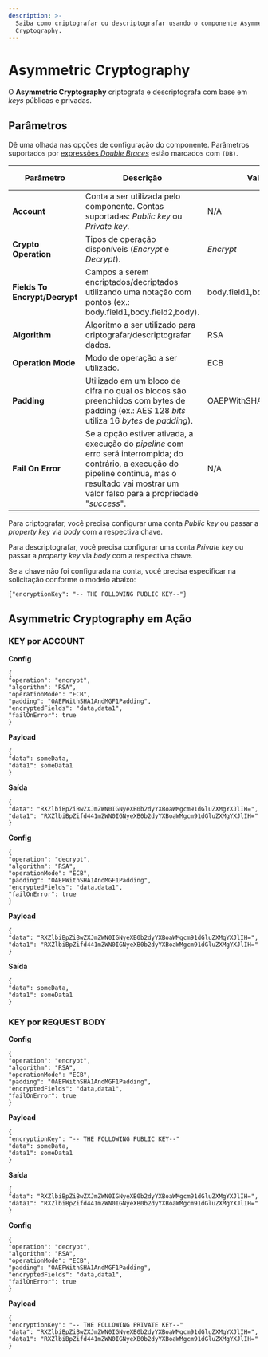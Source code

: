 ```yaml
---
description: >-
  Saiba como criptografar ou descriptografar usando o componente Asymmetric
  Cryptography.
---
```


# Asymmetric Cryptography

O **Asymmetric Cryptography** criptografa e descriptografa com base em _keys_ públicas e privadas.

## Parâmetros

Dê uma olhada nas opções de configuração do componente. Parâmetros suportados por [expressões _Double Braces_](https://docs.digibee.com/documentation/v/pt-br/build/double-braces) estão marcados com `(DB)`.

<table data-full-width="true"><thead><tr><th width="183">Parâmetro</th><th width="355">Descrição</th><th width="119.75">Valor padrão</th><th>Tipo de dado</th></tr></thead><tbody><tr><td><strong>Account</strong></td><td>Conta a ser utilizada pelo componente. Contas suportadas: <em>Public key</em> ou <em>Private key</em>.</td><td>N/A</td><td><em>String</em></td></tr><tr><td><strong>Crypto Operation</strong></td><td>Tipos de operação disponíveis (<em>Encrypt</em> e <em>Decrypt</em>).</td><td><em>Encrypt</em></td><td><em>String</em></td></tr><tr><td><strong>Fields To Encrypt/Decrypt</strong></td><td>Campos a serem encriptados/decriptados utilizando uma notação com pontos (ex.: body.field1,body.field2,body).</td><td>body.field1,body.field2</td><td><em>String</em></td></tr><tr><td><strong>Algorithm</strong></td><td>Algoritmo a ser utilizado para criptografar/descriptografar dados.</td><td>RSA</td><td><em>String</em></td></tr><tr><td><strong>Operation Mode</strong></td><td>Modo de operação a ser utilizado.</td><td>ECB</td><td><em>String</em></td></tr><tr><td><strong>Padding</strong></td><td>Utilizado em um bloco de cifra no qual os blocos são preenchidos com bytes de padding (ex.: AES 128 <em>bits</em> utiliza 16 <em>bytes</em> de <em>padding</em>).</td><td>OAEPWithSHA1AndMGF1Padding</td><td><em>String</em></td></tr><tr><td><strong>Fail On Error</strong></td><td>Se a opção estiver ativada, a execução do <em>pipeline</em> com erro será interrompida; do contrário, a execução do pipeline continua, mas o resultado vai mostrar um valor falso para a propriedade "<em>success</em>".</td><td>N/A</td><td>Booleano</td></tr></tbody></table>

Para criptografar, você precisa configurar uma conta _Public key_ ou passar a _property key_ via _body_ com a respectiva chave.

Para descriptografar, você precisa configurar uma conta _Private key_ ou passar a _property key_ via _body_ com a respectiva chave.

Se a chave não foi configurada na conta, você precisa especificar na solicitação conforme o modelo abaixo:

```
{"encryptionKey": "-- THE FOLLOWING PUBLIC KEY--"}
```

## Asymmetric Cryptography em Ação <a href="#asymmetric-cryptography-em-ao" id="asymmetric-cryptography-em-ao"></a>

### KEY por ACCOUNT <a href="#key-por-account" id="key-por-account"></a>

**Config**

```
{
"operation": "encrypt",
"algorithm": "RSA",
"operationMode": "ECB",
"padding": "OAEPWithSHA1AndMGF1Padding",
"encryptedFields": "data,data1",
"failOnError": true
}
```

**Payload**

```
{
"data": someData,
"data1": someData1
}
```

**Saída**

```
{
"data": "RXZlbiBpZiBwZXJmZWN0IGNyeXB0b2dyYXBoaWMgcm91dGluZXMgYXJlIH=",
"data1": "RXZlbiBpZifd441mZWN0IGNyeXB0b2dyYXBoaWMgcm91dGluZXMgYXJlIH="
}
```

**Config**

```
{
"operation": "decrypt",
"algorithm": "RSA",
"operationMode": "ECB",
"padding": "OAEPWithSHA1AndMGF1Padding",
"encryptedFields": "data,data1",
"failOnError": true
}
```

**Payload**

```
{
"data": "RXZlbiBpZiBwZXJmZWN0IGNyeXB0b2dyYXBoaWMgcm91dGluZXMgYXJlIH=",
"data1": "RXZlbiBpZifd441mZWN0IGNyeXB0b2dyYXBoaWMgcm91dGluZXMgYXJlIH="
}
```

**Saída**

```
{
"data": someData,
"data1": someData1
}
```

### KEY por REQUEST BODY <a href="#key-por-request-body" id="key-por-request-body"></a>

**Config**

```
{
"operation": "encrypt",
"algorithm": "RSA",
"operationMode": "ECB",
"padding": "OAEPWithSHA1AndMGF1Padding",
"encryptedFields": "data,data1",
"failOnError": true
}
```

**Payload**

```
{
"encryptionKey": "-- THE FOLLOWING PUBLIC KEY--"
"data": someData,
"data1": someData1
}
```

**Saída**

```
{
"data": "RXZlbiBpZiBwZXJmZWN0IGNyeXB0b2dyYXBoaWMgcm91dGluZXMgYXJlIH=",
"data1": "RXZlbiBpZifd441mZWN0IGNyeXB0b2dyYXBoaWMgcm91dGluZXMgYXJlIH="
}
```

**Config**

```
{
"operation": "decrypt",
"algorithm": "RSA",
"operationMode": "ECB",
"padding": "OAEPWithSHA1AndMGF1Padding",
"encryptedFields": "data,data1",
"failOnError": true
}
```

**Payload**

```
{
"encryptionKey": "-- THE FOLLOWING PRIVATE KEY--"
"data": "RXZlbiBpZiBwZXJmZWN0IGNyeXB0b2dyYXBoaWMgcm91dGluZXMgYXJlIH=",
"data1": "RXZlbiBpZifd441mZWN0IGNyeXB0b2dyYXBoaWMgcm91dGluZXMgYXJlIH="
}
```
